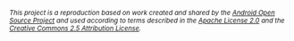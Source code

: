 <sub><em>
    This project is a reproduction based on work created and shared by
    the [Android Open Source Project](https://source.android.com/license)
    and used according to terms described in the
    [Apache License 2.0](https://www.apache.org/licenses/LICENSE-2.0.txt)
    and the
    [Creative Commons 2.5 Attribution License](https://creativecommons.org/licenses/by/2.5/legalcode).
</em></sub>
